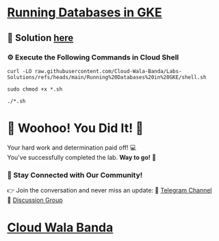 # [Running Databases in GKE](https://www.cloudskillsboost.google/paths/22/course_templates/145/labs/515095)

## 🔑 Solution [here](https://youtu.be/mnwyZL9OGO8)

### ⚙️ Execute the Following Commands in Cloud Shell

```
curl -LO raw.githubusercontent.com/Cloud-Wala-Banda/Labs-Solutions/refs/heads/main/Running%20Databases%20in%20GKE/shell.sh

sudo chmod +x *.sh

./*.sh
```

# 🎉 Woohoo! You Did It! 🎉  

Your hard work and determination paid off! 💻  
You've successfully completed the lab. **Way to go!** 🚀

### 💬 Stay Connected with Our Community!  
👉 Join the conversation and never miss an update:  📢 [Telegram Channel](https://t.me/cloudwalabanda)  
👥 [Discussion Group](https://t.me/cloudwalabandachats)  

# [Cloud Wala Banda](https://www.youtube.com/@cloudwalabanda)
